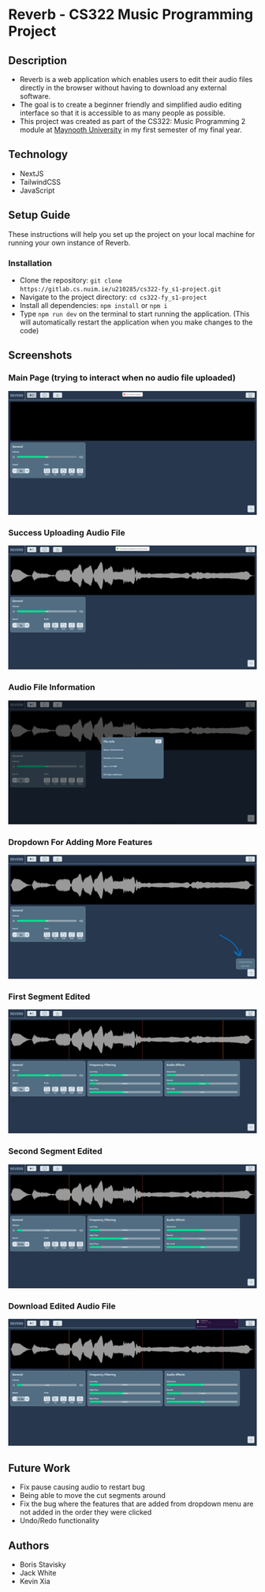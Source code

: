 # Reverb - CS322 Music Programming Project

## Description

- Reverb is a web application which enables users to edit their audio files directly in the browser without having to download any external software.​
- The goal is to create a beginner friendly and simplified audio editing interface so that it is accessible to as many people as possible.
- This project was created as part of the CS322: Music Programming 2 module at <a href="https://www.maynoothuniversity.ie/">Maynooth University</a> in my first semester of my final year.

## Technology

- NextJS
- TailwindCSS
- JavaScript

## Setup Guide

These instructions will help you set up the project on your local machine for running your own instance of Reverb.

### Installation

- Clone the repository: `git clone https://gitlab.cs.nuim.ie/u210285/cs322-fy_s1-project.git`
- Navigate to the project directory: `cd cs322-fy_s1-project`
- Install all dependencies: `npm install` or `npm i`
- Type `npm run dev` on the terminal to start running the application. (This will automatically restart the application when you make changes to the code)

## Screenshots

### Main Page (trying to interact when no audio file uploaded)

<img src="screenshots/MainPage.png">

### Success Uploading Audio File

<img src="screenshots/SuccessUpload.png">

### Audio File Information

<img src="screenshots/FileInfo.png">

### Dropdown For Adding More Features

<img src="screenshots/AddFeatures.png">

### First Segment Edited

<img src="screenshots/FirstSegEdit.png">

### Second Segment Edited

<img src="screenshots/SecondSegEdit.png">

### Download Edited Audio File

<img src="screenshots/DownloadResult.png">

## Future Work

- Fix pause causing audio to restart bug
- Being able to move the cut segments around
- Fix the bug where the features that are added from dropdown menu are not added in the order they were clicked
- Undo/Redo functionality

## Authors

- Boris Stavisky
- Jack White
- Kevin Xia
